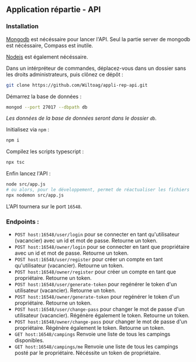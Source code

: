 ## Application répartie - API

### Installation

[Mongodb](https://www.mongodb.com/try/download/community?tck=docs_server) est nécéssaire pour lancer l'API. Seul la partie server de mongodb est nécéssaire, Compass est inutile.

[Nodejs](https://nodejs.org/en/download/) est également nécéssaire.

Dans un intérpréteur de commandes, déplacez-vous dans un dossier sans les droits administrateurs, puis clônez ce dépôt :

```bash
git clone https://github.com/Wiltoag/appli-rep-api.git
```

Démarrez la base de données :
```bash
mongod --port 27017 --dbpath db
```
*Les données de la base de données seront dans le dossier `db`.*

Initialisez via `npm` :
```bash
npm i
```

Compilez les scripts typescript :
```bash
npx tsc
```

Enfin lancez l'API :
```bash
node src/app.js
# ou alors, pour le développement, permet de réactualiser les fichiers modifiés
npx nodemon src/app.js
```

L'API tournera sur le port `16548`.

### Endpoints :

- `POST host:16548/user/login` pour se connecter en tant qu'utilisateur (vacancier) avec un id et mot de passe. Retourne un token.
- `POST host:16548/owner/login` pour se connecter en tant que propriétaire avec un id et mot de passe. Retourne un token.
- `POST host:16548/user/register` pour créer un compte en tant qu'utilisateur (vacancier). Retourne un token.
- `POST host:16548/owner/register` pour créer un compte en tant que propriétaire. Retourne un token.
- `POST host:16548/user/generate-token` pour regénérer le token d'un utilisateur (vacancier). Retourne un token.
- `POST host:16548/owner/generate-token` pour regénérer le token d'un propriétaire. Retourne un token.
- `POST host:16548/user/change-pass` pour changer le mot de passe d'un utilisateur (vacancier). Régénère également le token. Retourne un token.
- `POST host:16548/owner/change-pass` pour changer le mot de passe d'un propriétaire. Régénère également le token. Retourne un token.
- `GET host:16548/campings` Renvoie une liste de tous les campings disponibles.
- `GET host:16548/campings/me` Renvoie une liste de tous les campings posté par le propriétaire. Nécéssite un token de propriétaire.